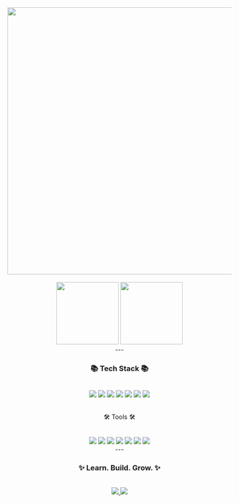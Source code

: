 <div align="center">
  <img src="https://capsule-render.vercel.app/api?type=Waving&color=timeAuto&height=300&section=header&text=MFGang's%20Github!&fontSize=90" width="600"/>
</div>

<div align="center">
  <br>
    <img src="https://github-readme-stats.vercel.app/api?username=MFGangP&show_icons=true&theme=dark&hide_border=true" height="140"> 
    <img src="https://github-readme-stats.vercel.app/api/top-langs/?username=MFGangP&layout=compact&theme=dark&hide_border=true" height="140"/> 
  <br>
</div>

<div align="center">
  ---
  <h3>📚 Tech Stack 📚</h3>
  <br>
</div>

<div align="center">
  <img src="https://img.shields.io/badge/C-A8B9CC?style=flat&logo=C&logoColor=white"/>
  <img src="https://img.shields.io/badge/C++-00599C?style=flat&logo=C%2B%2B&logoColor=white"/>
  <img src="https://img.shields.io/badge/C%23-239120?style=flat&logo=csharp&logoColor=white"/>
  <img src="https://img.shields.io/badge/Swift-F05138?style=flat&logo=Swift&logoColor=white"/>
  <img src="https://img.shields.io/badge/Python-3776AB?style=flat&logo=Python&logoColor=white"/>
  <img src="https://img.shields.io/badge/MySQL-4479A1?style=flat&logo=MySQL&logoColor=white"/>
  <img src="https://img.shields.io/badge/MariaDB-003545?style=flat&logo=MariaDB&logoColor=white"/>
  <br>
</div>

<div align="center">
  <br>
  <p>🛠 Tools 🛠</p>
  <br>
</div>

<div align="center">
  <img src="https://img.shields.io/badge/Unreal%20Engine-0E1128?style=flat&logo=Unreal%20Engine&logoColor=white"/>
  <img src="https://img.shields.io/badge/Unity-000000?style=flat&logo=Unity&logoColor=white"/>
  <img src="https://img.shields.io/badge/Arduino-00979D?style=flat&logo=Arduino&logoColor=white"/>
  <img src="https://img.shields.io/badge/Raspberry%20Pi-A22846?style=flat&logo=Raspberry%20Pi&logoColor=white"/>
  <img src="https://img.shields.io/badge/Xcode-007ACC?style=flat&logo=Xcode&logoColor=white"/>
  <img src="https://img.shields.io/badge/Visual%20Studio%20Code-007ACC?style=flat&logo=Visual%20Studio%20Code&logoColor=white"/>
  <img src="https://img.shields.io/badge/GitHub-181717?style=flat&logo=GitHub&logoColor=white"/>
</div>

<div align="center">
  ---
  <h3 align="center"> ✨ Learn. Build. Grow. ✨ </h3>
  <br>
</div>

<div align="center">
  <a href="https://www.instagram.com/lovehyun95">
    <img src="https://img.shields.io/badge/Instagram-E4405F?style=flat&logo=Instagram&logoColor=white"/>
  </a>
  <a href="https://www.linkedin.com/in/seonghyeon-park-633749227">
    <img src="https://img.shields.io/badge/linkedin-%230077B5.svg?style=flat&logo=linkedin&logoColor=white"/>
  </a>
</div>
